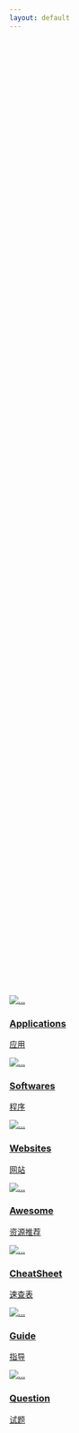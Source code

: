 ```yaml
---
layout: default
---
```


<!-- - [Applications](./applications/): 应用
- [Awesome](./awesome/): 资源列表
- [CheatSheet](./cheatsheet/): 速查表
- [Softwares](./softwares/): 程序
- [Websites](./websites/): 网站
- [SVG](./svg.md)
- [ICO](./ico.md)
- [Emoji](./emoji.md) -->

<div class="container">
    <div class="row row-cols-3" style="margin-top: calc(50vh - 126px - 173px);">
        <div class="col p-2">
            <a class="card" href="./applications/">
                <div class="card-body p-3">
                    <div class="media">
                        <img src="holder.js/60x60" class="align-self-center mr-2" alt="...">
                        <div class="media-body">
                            <h3 class="card-title mt-0">Applications</h3>
                            <p class="card-text mb-0">应用</p>
                        </div>
                    </div>
                </div>
            </a>
        </div>
        <div class="col p-2">
            <a class="card" href="./softwares/">
                <div class="card-body p-3">
                <div class="media">
                        <img src="holder.js/60x60" class="align-self-center mr-2" alt="...">
                        <div class="media-body">
                    <h3 class="card-title mt-0">Softwares</h3>
                    <p class="card-text">程序</p>
                        </div>
                    </div>
                </div>
            </a>
        </div>
        <div class="col p-2">
            <a class="card" href="./websites/">
                <div class="card-body p-3">
                    <div class="media">
                        <img src="holder.js/60x60" class="align-self-center mr-2" alt="...">
                        <div class="media-body">
                            <h3 class="card-title mt-0">Websites</h3>
                            <p class="card-text">网站</p>
                        </div>
                    </div>
                </div>
            </a>
        </div>
        <div class="col p-2">
            <a class="card" href="./awesome/">
                <div class="card-body p-3">
                <div class="media">
                        <img src="holder.js/60x60" class="align-self-center mr-2" alt="...">
                        <div class="media-body">
                            <h3 class="card-title mt-0">Awesome</h3>
                            <p class="card-text">资源推荐</p>
                        </div>
                    </div>
                </div>
            </a>
        </div>
        <div class="col p-2">
            <a class="card" href="./cheatsheet/">
                <div class="card-body p-3">
                    <div class="media">
                        <img src="holder.js/60x60" class="align-self-center mr-2" alt="...">
                        <div class="media-body">
                            <h3 class="card-title mt-0">CheatSheet</h3>
                            <p class="card-text">速查表</p>
                        </div>
                    </div>
                </div>
            </a>
        </div>
        <div class="col p-2">
            <a class="card" href="./guide/">
                <div class="card-body p-3">
                    <div class="media">
                        <img src="holder.js/60x60" class="align-self-center mr-2" alt="...">
                        <div class="media-body">
                            <h3 class="card-title mt-0">Guide</h3>
                            <p class="card-text">指导</p>
                        </div>
                    </div>
                </div>
            </a>
        </div>
        <div class="col p-2">
            <a class="card" href="./question/">
                <div class="card-body p-3">
                    <div class="media">
                        <img src="holder.js/60x60" class="align-self-center mr-2" alt="...">
                        <div class="media-body">
                            <h3 class="card-title mt-0">Question</h3>
                            <p class="card-text">试题</p>
                        </div>
                    </div>
                </div>
            </a>
        </div>
    </div>
</div>
